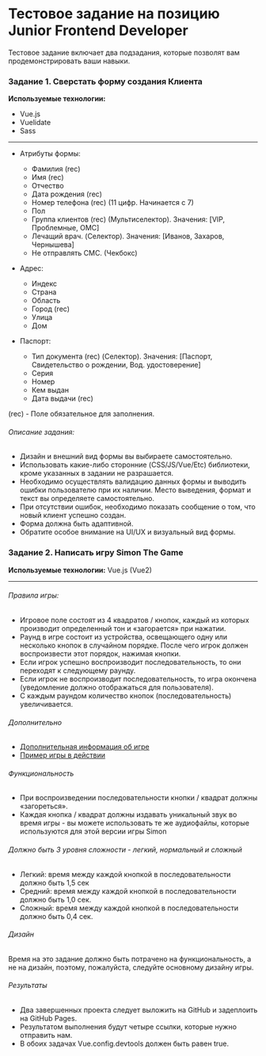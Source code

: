 # Тестовое задание на позицию Junior Frontend Developer

Тестовое задание включает два подзадания, которые позволят вам
продемонстрировать ваши навыки.

### Задание 1. Сверстать форму создания Клиента

**Используемые технологии:**
* Vue.js
* Vuelidate
* Sass

***

* Атрибуты формы:
    - Фамилия (rec)
    - Имя (rec)
    - Отчество
    - Дата рождения (rec)
    - Номер телефона (rec) (11 цифр. Начинается с 7)
    - Пол
    - Группа клиентов (rec) (Мультиселектор). Значения: [VIP, Проблемные, ОМС]
    - Лечащий врач. (Cелектор). Значения: [Иванов, Захаров, Чернышева]
    - Не отправлять СМС. (Чекбокс)

* Адрес:
    - Индекс
    - Страна
    - Область
    - Город (rec)
    - Улица
    - Дом

* Паспорт:
    - Тип документа (rec) (Cелектор). Значения: [Паспорт, Свидетельство о рождении, Вод. удостоверение]
    - Серия
    - Номер
    - Кем выдан
    - Дата выдачи (rec)

(rec) - Поле обязательное для заполнения.

###### Описание задания:
* Дизайн и внешний вид формы вы выбираете самостоятельно.
* Использовать какие-либо сторонние (CSS/JS/Vue/Etc) библиотеки, кроме указанных в задании не разрашается.
* Необходимо осуществлять валидацию данных формы и выводить ошибки пользователю при их
наличии. Место выведения, формат и текст вы определяете самостоятельно.
* При отсутствии ошибок, необходимо показать сообщение о том, что новый клиент успешно создан.
* Форма должна быть адаптивной.
* Обратите особое внимание на UI/UX и визуальный вид формы.

### Задание 2. Написать игру Simon The Game

**Используемые технологии:**
Vue.js (Vue2)

***

###### Правила игры:
* Игровое поле состоят из 4 квадратов / кнопок, каждый из которых производит определенный тон и
«загорается» при нажатии.
* Раунд в игре состоит из устройства, освещающего одну или несколько кнопок в случайном порядке. После чего игрок должен воспроизвести этот порядок, нажимая кнопки.
* Если игрок успешно воспроизводит последовательность, то они переходят к следующему раунду.
* Если игрок не воспроизводит последовательность, то игра окончена (уведомление должно
отображаться для пользователя).
* С каждым раундом количество кнопок (последовательность) увеличивается.

###### Дополнительно
* [Дополнительная информация об игре](https://en.wikipedia.org/wiki/Simon_(game))
* [Пример игры в действии](http://www.kellyking.me/projects/simon/)

###### Функциональность
* При воспроизведении последовательности кнопки / квадрат должны «загореться».
* Каждая кнопка / квадрат должны издавать уникальный звук во время игры - вы можете использовать
те же аудиофайлы, которые используются для этой версии игры Simon

###### Должно быть 3 уровня сложности - легкий, нормальный и сложный
* Легкий: время между каждой кнопкой в последовательности должно быть 1,5 сек
* Средний: время между каждой кнопкой в последовательности должно быть 1,0 сек.
* Сложный: время между каждой кнопкой в последовательности должно быть 0,4 сек.

###### Дизайн
Время на это задание должно быть потрачено на функциональность, а не на дизайн, поэтому, пожалуйста,
следуйте основному дизайну игры.

###### Результаты
* Два завершенных проекта следует выложить на GitHub и задеплоить на GitHub Pages.
* Результатом выполнения будут четыре ссылки, которые нужно отправить нам.
* В обоих задачах Vue.config.devtools должен быть равен true.